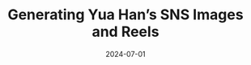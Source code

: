 ---
title: "Generating Yua Han’s SNS Images and Reels"
collection: projects
category: arxiv
permalink: /projects/yuahan
nolink: true
header:
    teaser: /images/yuahan.png
date: 2024-07-01
authors: ""
venue: "Jul.2024 - Jul.2024"
description: Created synthetic Yua Han's Instagram images and reels video with Dreambooth and Face Reenactment
tags: ["generative ai", "face reenactment"]
selected: "true"

---